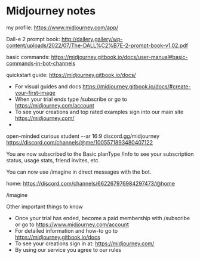# Midjourney notes

my profile: https://www.midjourney.com/app/

Dall-e 2 prompt book: http://dallery.gallery/wp-content/uploads/2022/07/The-DALL%C2%B7E-2-prompt-book-v1.02.pdf

basic commands: https://midjourney.gitbook.io/docs/user-manual#basic-commands-in-bot-channels

quickstart guide: https://midjourney.gitbook.io/docs/

- For visual guides and docs  https://midjourney.gitbook.io/docs/#create-your-first-image
- When your trial ends type /subscribe or go to https://midjourney.com/account
- To see your creations and top rated examples sign into our main site https://midjourney.com/
- 
open-minded curious student --ar 16:9
discord.gg/midjourney
https://discord.com/channels/@me/1005571893480407122

You are now subscribed to the Basic planType /info to see your subscription status, usage stats, friend invites, etc.

You can now use /imagine in direct messages with the bot.

home: https://discord.com/channels/662267976984297473/@home

/imagine


Other important things to know

- Once your trial has ended, become a paid membership with /subscribe or go to https://www.midjourney.com/account
- For detailed information and how-to go to  https://midjourney.gitbook.io/docs
- To see your creations sign in at: https://midjourney.com/
- By using our service you agree to our rules
